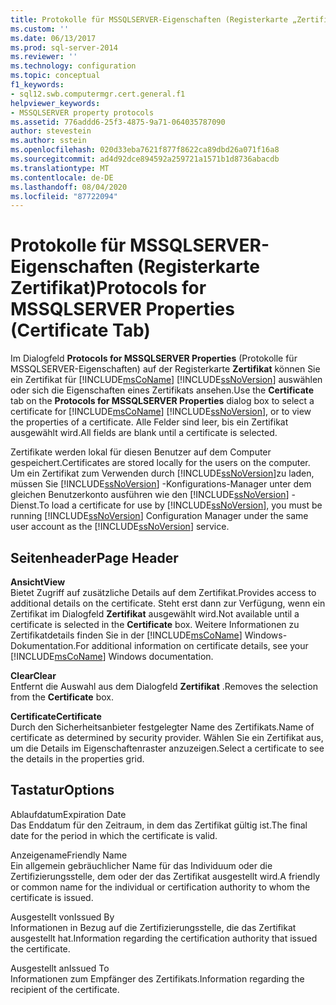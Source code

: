 ```yaml
---
title: Protokolle für MSSQLSERVER-Eigenschaften (Registerkarte „Zertifikat“) | Microsoft-Dokumentation
ms.custom: ''
ms.date: 06/13/2017
ms.prod: sql-server-2014
ms.reviewer: ''
ms.technology: configuration
ms.topic: conceptual
f1_keywords:
- sql12.swb.computermgr.cert.general.f1
helpviewer_keywords:
- MSSQLSERVER property protocols
ms.assetid: 776addd6-25f3-4875-9a71-064035787090
author: stevestein
ms.author: sstein
ms.openlocfilehash: 020d33eba7621f877f8622ca89dbd26a071f16a8
ms.sourcegitcommit: ad4d92dce894592a259721a1571b1d8736abacdb
ms.translationtype: MT
ms.contentlocale: de-DE
ms.lasthandoff: 08/04/2020
ms.locfileid: "87722094"
---
```

# <a name="protocols-for-mssqlserver-properties-certificate-tab"></a><span data-ttu-id="ecc4f-102">Protokolle für MSSQLSERVER-Eigenschaften (Registerkarte Zertifikat)</span><span class="sxs-lookup"><span data-stu-id="ecc4f-102">Protocols for MSSQLSERVER Properties (Certificate Tab)</span></span>
  <span data-ttu-id="ecc4f-103">Im Dialogfeld **Protocols for MSSQLSERVER Properties** (Protokolle für MSSQLSERVER-Eigenschaften) auf der Registerkarte **Zertifikat** können Sie ein Zertifikat für [!INCLUDE[msCoName](../../includes/msconame-md.md)] [!INCLUDE[ssNoVersion](../../includes/ssnoversion-md.md)] auswählen oder sich die Eigenschaften eines Zertifikats ansehen.</span><span class="sxs-lookup"><span data-stu-id="ecc4f-103">Use the **Certificate** tab on the **Protocols for MSSQLSERVER Properties** dialog box to select a certificate for [!INCLUDE[msCoName](../../includes/msconame-md.md)] [!INCLUDE[ssNoVersion](../../includes/ssnoversion-md.md)], or to view the properties of a certificate.</span></span> <span data-ttu-id="ecc4f-104">Alle Felder sind leer, bis ein Zertifikat ausgewählt wird.</span><span class="sxs-lookup"><span data-stu-id="ecc4f-104">All fields are blank until a certificate is selected.</span></span>  
  
 <span data-ttu-id="ecc4f-105">Zertifikate werden lokal für diesen Benutzer auf dem Computer gespeichert.</span><span class="sxs-lookup"><span data-stu-id="ecc4f-105">Certificates are stored locally for the users on the computer.</span></span> <span data-ttu-id="ecc4f-106">Um ein Zertifikat zum Verwenden durch [!INCLUDE[ssNoVersion](../../includes/ssnoversion-md.md)]zu laden, müssen Sie [!INCLUDE[ssNoVersion](../../includes/ssnoversion-md.md)] -Konfigurations-Manager unter dem gleichen Benutzerkonto ausführen wie den [!INCLUDE[ssNoVersion](../../includes/ssnoversion-md.md)] -Dienst.</span><span class="sxs-lookup"><span data-stu-id="ecc4f-106">To load a certificate for use by [!INCLUDE[ssNoVersion](../../includes/ssnoversion-md.md)], you must be running [!INCLUDE[ssNoVersion](../../includes/ssnoversion-md.md)] Configuration Manager under the same user account as the [!INCLUDE[ssNoVersion](../../includes/ssnoversion-md.md)] service.</span></span>  
  
## <a name="page-header"></a><span data-ttu-id="ecc4f-107">Seitenheader</span><span class="sxs-lookup"><span data-stu-id="ecc4f-107">Page Header</span></span>  
 <span data-ttu-id="ecc4f-108">**Ansicht**</span><span class="sxs-lookup"><span data-stu-id="ecc4f-108">**View**</span></span>  
 <span data-ttu-id="ecc4f-109">Bietet Zugriff auf zusätzliche Details auf dem Zertifikat.</span><span class="sxs-lookup"><span data-stu-id="ecc4f-109">Provides access to additional details on the certificate.</span></span> <span data-ttu-id="ecc4f-110">Steht erst dann zur Verfügung, wenn ein Zertifikat im Dialogfeld **Zertifikat** ausgewählt wird.</span><span class="sxs-lookup"><span data-stu-id="ecc4f-110">Not available until a certificate is selected in the **Certificate** box.</span></span> <span data-ttu-id="ecc4f-111">Weitere Informationen zu Zertifikatdetails finden Sie in der [!INCLUDE[msCoName](../../includes/msconame-md.md)] Windows-Dokumentation.</span><span class="sxs-lookup"><span data-stu-id="ecc4f-111">For additional information on certificate details, see your [!INCLUDE[msCoName](../../includes/msconame-md.md)] Windows documentation.</span></span>  
  
 <span data-ttu-id="ecc4f-112">**Clear**</span><span class="sxs-lookup"><span data-stu-id="ecc4f-112">**Clear**</span></span>  
 <span data-ttu-id="ecc4f-113">Entfernt die Auswahl aus dem Dialogfeld **Zertifikat** .</span><span class="sxs-lookup"><span data-stu-id="ecc4f-113">Removes the selection from the **Certificate** box.</span></span>  
  
 <span data-ttu-id="ecc4f-114">**Certificate**</span><span class="sxs-lookup"><span data-stu-id="ecc4f-114">**Certificate**</span></span>  
 <span data-ttu-id="ecc4f-115">Durch den Sicherheitsanbieter festgelegter Name des Zertifikats.</span><span class="sxs-lookup"><span data-stu-id="ecc4f-115">Name of certificate as determined by security provider.</span></span> <span data-ttu-id="ecc4f-116">Wählen Sie ein Zertifikat aus, um die Details im Eigenschaftenraster anzuzeigen.</span><span class="sxs-lookup"><span data-stu-id="ecc4f-116">Select a certificate to see the details in the properties grid.</span></span>  
  
## <a name="options"></a><span data-ttu-id="ecc4f-117">Tastatur</span><span class="sxs-lookup"><span data-stu-id="ecc4f-117">Options</span></span>  
 <span data-ttu-id="ecc4f-118">Ablaufdatum</span><span class="sxs-lookup"><span data-stu-id="ecc4f-118">Expiration Date</span></span>  
 <span data-ttu-id="ecc4f-119">Das Enddatum für den Zeitraum, in dem das Zertifikat gültig ist.</span><span class="sxs-lookup"><span data-stu-id="ecc4f-119">The final date for the period in which the certificate is valid.</span></span>  
  
 <span data-ttu-id="ecc4f-120">Anzeigename</span><span class="sxs-lookup"><span data-stu-id="ecc4f-120">Friendly Name</span></span>  
 <span data-ttu-id="ecc4f-121">Ein allgemein gebräuchlicher Name für das Individuum oder die Zertifizierungsstelle, dem oder der das Zertifikat ausgestellt wird.</span><span class="sxs-lookup"><span data-stu-id="ecc4f-121">A friendly or common name for the individual or certification authority to whom the certificate is issued.</span></span>  
  
 <span data-ttu-id="ecc4f-122">Ausgestellt von</span><span class="sxs-lookup"><span data-stu-id="ecc4f-122">Issued By</span></span>  
 <span data-ttu-id="ecc4f-123">Informationen in Bezug auf die Zertifizierungsstelle, die das Zertifikat ausgestellt hat.</span><span class="sxs-lookup"><span data-stu-id="ecc4f-123">Information regarding the certification authority that issued the certificate.</span></span>  
  
 <span data-ttu-id="ecc4f-124">Ausgestellt an</span><span class="sxs-lookup"><span data-stu-id="ecc4f-124">Issued To</span></span>  
 <span data-ttu-id="ecc4f-125">Informationen zum Empfänger des Zertifikats.</span><span class="sxs-lookup"><span data-stu-id="ecc4f-125">Information regarding the recipient of the certificate.</span></span>  
  
  
